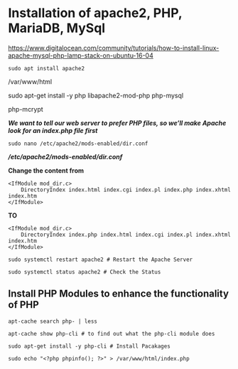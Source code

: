 # Installation of apache2, PHP, MariaDB, MySql #

https://www.digitalocean.com/community/tutorials/how-to-install-linux-apache-mysql-php-lamp-stack-on-ubuntu-16-04

```
sudo apt install apache2
```
/var/www/html

sudo apt-get install -y php libapache2-mod-php  php-mysql

php-mcrypt

**_We want to tell our web server to prefer PHP files, so we’ll make Apache look for an index.php file first_**

```
sudo nano /etc/apache2/mods-enabled/dir.conf
```

**_/etc/apache2/mods-enabled/dir.conf_**

**Change the content from**
```
<IfModule mod_dir.c>
    DirectoryIndex index.html index.cgi index.pl index.php index.xhtml index.htm
</IfModule>
```
**TO**
```
<IfModule mod_dir.c>
    DirectoryIndex index.php index.html index.cgi index.pl index.xhtml index.htm
</IfModule>
```
```
sudo systemctl restart apache2 # Restart the Apache Server
```

```
sudo systemctl status apache2 # Check the Status
```

## Install PHP Modules to enhance the functionality of PHP ##
```
apt-cache search php- | less
```

```
apt-cache show php-cli # to find out what the php-cli module does
```

```
sudo apt-get install -y php-cli # Install Pacakages
```

```
sudo echo "<?php phpinfo(); ?>" > /var/www/html/index.php
```
